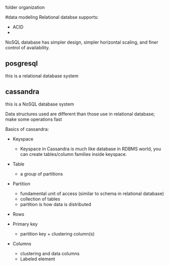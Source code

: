 folder organization

#data modeling
Relational databse supports:
* ACID
* 
NoSQL database has simpler design, simpler horizontal scaling, and finer control of availability.


## posgresql

this is a relational database system

## cassandra

this is a NoSQL database system

Data structures used are different than those use in relational database; make some operations fast

Basics of cassandra:

* Keyspace
    * Keyspace in Cassandra is much like database in RDBMS world, you can create tables/column families inside keyspace.

* Table
    * a group of partitions

* Partition 
    * fundamental unit of access (similar to schema in relational database)
    * collection of tables
    * partition is how data is distributed


* Rows 

* Primary key
    * partition key + clustering column(s)

* Columns
    * clustering and data columns
    * Labeled element

